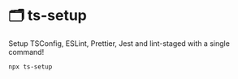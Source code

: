 # 🗂️ ts-setup

Setup TSConfig, ESLint, Prettier, Jest and lint-staged with a single command!

```bash
npx ts-setup
```
